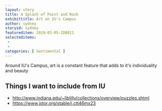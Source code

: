 ```yaml
---
layout: story
title: A Splash of Paint and Rock
exhibittitle: Art on IU's Campus
author: sydney
storyid: sydney
featureditem: 2019-03-05-ID0011
selecteditems:
 - 
 - 
categories: [ Sentimental ]
---
```


Around IU's Campus, art is a constant feature that adds to it's individuality and beauty

## Things I want to include from IU

- http://www.indiana.edu/~liblilly/collections/overview/puzzles.shtml
- https://www.jstor.org/stable/j.ctt46mx23
